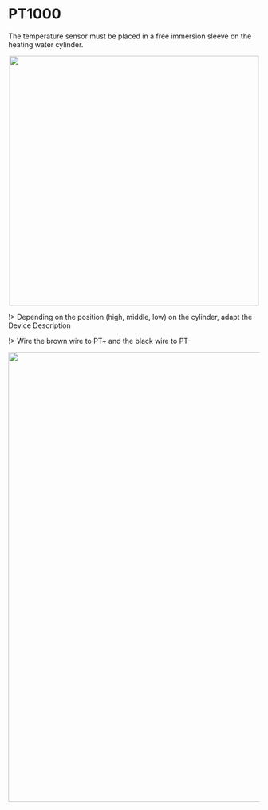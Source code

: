 # PT1000


The temperature sensor must be placed in a free immersion sleeve on the heating water cylinder.

<div align=center>
   <img width="500" src="./_img/1_cabling/_PT1000/ballon_PT1000.jpg"/>
   </div>


!> Depending on the position (high, middle, low) on the cylinder, adapt the Device Description

!> Wire the brown wire to PT+ and the black wire to PT-

   
 <div align=center>
   <img width="900" src="./_img/1_cabling/_CC100/CC100_PT.webp"/>
  </div> 